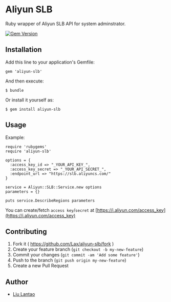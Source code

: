 # Aliyun SLB

Ruby wrapper of Aliyun SLB API for system adminstrator.

[![Gem Version](https://badge.fury.io/rb/aliyun-slb.svg)](http://badge.fury.io/rb/aliyun-slb)

## Installation

Add this line to your application's Gemfile:

    gem 'aliyun-slb'

And then execute:

    $ bundle

Or install it yourself as:

    $ gem install aliyun-slb

## Usage

Example:

    require 'rubygems'
    require 'aliyun-slb'

    options = {
      :access_key_id => "_YOUR_API_KEY_",
      :access_key_secret => "_YOUR_API_SECRET_",
      :endpoint_url => "https://slb.aliyuncs.com/"
    }

    service = Aliyun::SLB::Service.new options
    parameters = {}

    puts service.DescribeRegions parameters

You can create/fetch `access key`/`secret` at [https://i.aliyun.com/access_key](https://i.aliyun.com/access_key)

## Contributing

1. Fork it ( https://github.com/Lax/aliyun-slb/fork )
2. Create your feature branch (`git checkout -b my-new-feature`)
3. Commit your changes (`git commit -am 'Add some feature'`)
4. Push to the branch (`git push origin my-new-feature`)
5. Create a new Pull Request

## Author

* [Liu Lantao](https://github.com/Lax)
